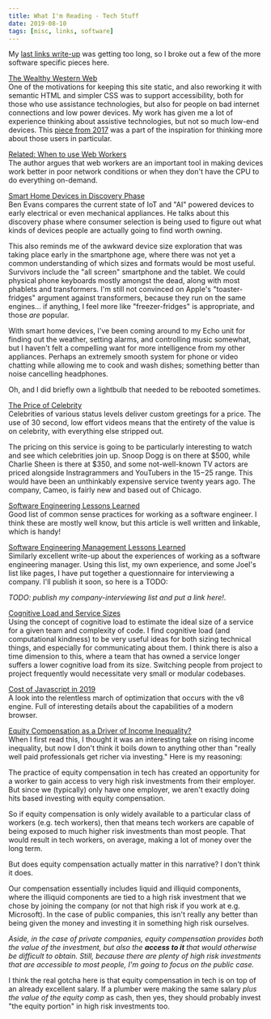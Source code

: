 ```yaml
---
title: What I'm Reading - Tech Stuff
date: 2019-08-10
tags: [misc, links, software]
---
```


My [last links write-up]({{site.baseurl}}/) was getting too long, so I broke out a few of the
more software specific pieces here.


[The Wealthy Western Web](https://www.smashingmagazine.com/2017/03/world-wide-web-not-wealthy-western-web-part-1/)
<br>
One of the motivations for keeping this site static, and also reworking it with semantic HTML and
simpler CSS was to support accessibility, both for those who use assistance technologies, but
also for people on bad internet connections and low power devices. My work has given me a lot of experience
thinking about assistive technologies, but not so much low-end devices.
This [piece from 2017](https://www.smashingmagazine.com/2017/03/world-wide-web-not-wealthy-western-web-part-1/) was
a part of the inspiration for thinking more about those users in particular.

<!--more-->

[Related: When to use Web Workers](https://dassur.ma/things/when-workers/)
<br>
The author argues that web workers are an important tool in making devices work better in poor network conditions
or when they don't have the CPU to do everything on-demand.

[Smart Home Devices in Discovery Phase](https://www.ben-evans.com/benedictevans/2019/4/3/tu4vs2tioi24biufgot7agru2lgbkh)
<br>
Ben Evans compares the current state of IoT and "AI" powered devices to early electrical or even mechanical appliances.
He talks about this discovery phase where consumer selection is being used to figure out what kinds of devices
people are actually going to find worth owning.

This also reminds me of the awkward device size exploration
that was taking place early in the smartphone age, where there was not yet a common understanding of which sizes
and formats would be most useful. Survivors include the "all screen" smartphone and the tablet. We could physical
phone keyboards mostly amongst the dead, along with most phablets and transformers.
I'm still not convinced on Apple's "toaster-fridges" argument against transformers, because they run on the same engines...
if anything, I feel more like "freezer-fridges" is appropriate, and those *are* popular.

With smart home devices, I've been coming around to my Echo unit for finding out the weather, setting alarms, and
controlling music somewhat, but I haven't felt a compelling want for more intelligence from my other appliances.
Perhaps an extremely smooth system for phone or video chatting while allowing me to cook and wash dishes;
something better than noise cancelling headphones.

Oh, and I did briefly own a lightbulb that needed to be rebooted sometimes.

[The Price of Celebrity](https://www.cameo.com/snoopdogg)
<br>
Celebrities of various status levels deliver custom greetings for a price.
The use of 30 second, low effort videos means that the entirety of the value is on celebrity, with everything else stripped out.

The pricing on this service is going to be particularly interesting to watch and see which celebrities join up. Snoop Dogg is on there at $500, while Charlie Sheen is there at $350, and some not-well-known TV actors are priced alongside Instragrammers and YouTubers in the $15-$25 range. This would have been an unthinkably expensive service twenty years ago. The company, Cameo, is fairly new and based out of Chicago.

[Software Engineering Lessons Learned](https://blog.juliobiason.net/thoughts/things-i-learnt-the-hard-way/)
<br>
Good list of common sense practices for working as a software engineer.
I think these are mostly well know, but this article is well written and linkable, which is handy!

[Software Engineering Management Lessons Learned](https://www.defmacro.org/2014/10/03/engman.html)
<br>
Similarly excellent write-up about the experiences of working as a software engineering manager.
Using this list, my own experience, and some Joel's list like pages, I have put together a questionnaire
for interviewing a company. I'll publish it soon, so here is a TODO:

*TODO: publish my company-interviewing list and put a link here!*.

[Cognitive Load and Service Sizes](https://techbeacon.com/app-dev-testing/forget-monoliths-vs-microservices-cognitive-load-what-matters)
<br>
Using the concept of cognitive load to estimate the ideal size of a service for a given team and complexity of code.
I find cognitive load (and computational kindness) to be very useful ideas for both sizing technical
things, and especially for communicating about them.
I think there is also a time dimension to this, where a team that has owned a service longer suffers
a lower cognitive load from its size. Switching people from project to project frequently would
necessitate very small or modular codebases.


[Cost of Javascript in 2019](https://v8.dev/blog/cost-of-javascript-2019)
<br>
A look into the relentless march of optimization that occurs with the v8 engine.
Full of interesting details about the capabilities of a modern browser.

[Equity Compensation as a Driver of Income Inequality?](https://economics.stanford.edu/sites/g/files/sbiybj9386/f/abstract_5.pdf)
<br>
When I first read this, I thought it was an interesting take on rising income inequality, but now
I don't think it boils down to anything other than "really well paid professionals get richer via investing."
Here is my reasoning:

The practice of equity compensation in tech has created an opportunity for a worker to gain access
to very high risk investments from their employer. But since we (typically) only have one employer,
we aren't exactly doing hits based investing with equity compensation.

So if equity compensation is only widely available to a particular class of workers (e.g. tech workers),
then that means tech workers are capable of being exposed to much higher risk investments than most people.
That would result in tech workers, on average, making a lot of money over the long term.

But does equity compensation actually matter in this narrative? I don't think it does.

Our compensation essentially includes liquid and illiquid components,
where the illiquid components are tied to a high risk investment that we chose by joining the company
(or not that high risk if you work at e.g. Microsoft). In the case of public companies,
this isn't really any better than being given the money and investing it in something high risk ourselves.

*Aside, in the case of private companies, equity compensation provides both the value of the investment,
but also the **access to it** that would otherwise be difficult to obtain. Still, because
there are plenty of high risk investments that are accessible to most people, I'm going to focus
on the public case.*

I think the real gotcha here is that equity compensation in tech is on top of an already excellent salary.
If a plumber were making the same salary
*plus the value of the equity comp* as cash, then yes, they should probably invest "the equity portion" in high risk
investments too.
